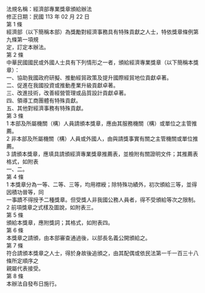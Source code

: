法規名稱：經濟部專業獎章頒給辦法  
修正日期：民國 113 年 02 月 22 日  
第 1 條  
經濟部（以下簡稱本部）為獎勵對經濟事務具有特殊貢獻之人士，特依獎章條例第九條第一項規  
定，訂定本辦法。  
第 2 條  
中華民國國民或外國人士具有下列情形之一者，頒給經濟專業獎章（以下簡稱本獎章）：  
一、協助我國政府研擬、推動經貿政策及提升國際經貿地位貢獻卓著。  
二、促進在我國投資或推動產業升級貢獻卓著。  
三、改進技術，改善經營管理或品質設計貢獻卓著。  
四、領導工商團體有特殊貢獻。  
五、其他對經濟事務有特殊貢獻。  
第 3 條  
1 本部及所屬機關（構）人員請頒本獎章，應由其服務機關（構）或單位之主管推薦。  
2 非本部及所屬機關（構）人員或外國人，由與請獎事實有關之主管機關或單位推薦。  
3 請頒本獎章，應填具請頒經濟專業獎章推薦表，並檢附有關證明文件；其推薦表格式，如附表  
一、二。  
第 4 條  
1 本獎章分為一等、二等、三等，均用襟綬；除特殊功績外，初次頒給三等，並得因積功晉等，同  
一事蹟不得授予二種獎章。但受獎人非我國公務人員者，得不受頒給等次之限制。  
2 前項獎章之式樣及圖說，如附表三。  
第 5 條  
頒給本獎章，應附獎詞；其格式，如附表四。  
第 6 條  
本獎章之請頒，由本部審查通過後，以部長名義公開頒給之。  
第 7 條  
符合請頒本獎章之人士，得於身故後追頒之，由其配偶或依民法第一千一百三十八條所定順序之  
親屬代表接受。  
第 8 條  
本辦法自發布日施行。  


